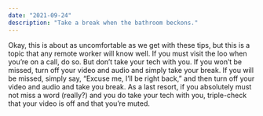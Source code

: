 ```yaml
---
date: "2021-09-24"
description: "Take a break when the bathroom beckons."
---
```


Okay, this is about as uncomfortable as we get with these tips, but this is a topic that any remote worker will know well. If you must visit the loo when you’re on a call, do so. But don’t take your tech with you. If you won’t be missed, turn off your video and audio and simply take your break. If you will be missed, simply say, “Excuse me, I’ll be right back,” and then turn off your video and audio and take you break. As a last resort, if you absolutely must not miss a word (really?) and you do take your tech with you, triple-check that your video is off and that you’re muted.
